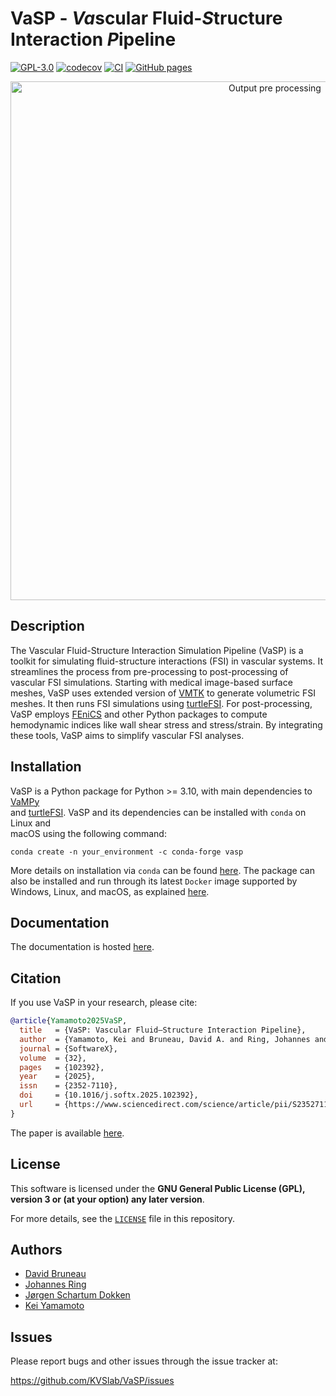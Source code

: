 # VaSP - ***Va***scular Fluid-***S***tructure Interaction ***P***ipeline

[![GPL-3.0](https://img.shields.io/github/license/KVSlab/VaSP)](LICENSE)
[![codecov](https://codecov.io/gh/KVSlab/VaSP/graph/badge.svg?token=LNyRxL8Uyw)](https://codecov.io/gh/KVSlab/VaSP)
[![CI](https://github.com/KVSlab/VaSP/actions/workflows/check_and_test_package.yml/badge.svg)](https://github.com/KVSlab/VaSP/actions/workflows/check_and_test_package.yml)
[![GitHub pages](https://github.com/KVSlab/VaSP/actions/workflows/build_docs.yml/badge.svg)](https://github.com/KVSlab/VaSP/actions/workflows/build_docs.yml)

<p align="center">
    <img src=docs/figures/functionality.png width="830 height="370" alt="Output pre processing"/>
</p>

## Description
The Vascular Fluid-Structure Interaction Simulation Pipeline (VaSP) is a toolkit for simulating fluid-structure interactions (FSI) in vascular systems. It streamlines the process from pre-processing to post-processing of vascular FSI simulations.
Starting with medical image-based surface meshes, VaSP uses extended version of [VMTK](http://www.vmtk.org) to generate volumetric FSI meshes. It then runs FSI simulations using [turtleFSI](https://github.com/KVSlab/turtleFSI). For post-processing, VaSP employs [FEniCS](https://fenicsproject.org/) and other Python packages to compute hemodynamic indices like wall shear stress and stress/strain. By integrating these tools, VaSP aims to simplify vascular FSI analyses.

## Installation
VaSP is a Python package for Python >= 3.10, with main dependencies to [VaMPy](https://github.com/KVSlab/VaMPy)  
and [turtleFSI](https://github.com/KVSlab/turtleFSI). VaSP and its dependencies can be installed with `conda` on Linux and  
macOS using the following command:

```
conda create -n your_environment -c conda-forge vasp
```

More details on installation via `conda` can be found [here](https://kvslab.github.io/VaSP/conda.html). The package can also be installed and run through its latest `Docker` image supported by Windows, Linux, and macOS, as explained [here](https://kvslab.github.io/VaSP/docker.html).


## Documentation
The documentation is hosted [here](https://kvslab.github.io/VaSP/).

## Citation
If you use VaSP in your research, please cite:

```bibtex
@article{Yamamoto2025VaSP,
  title   = {VaSP: Vascular Fluid–Structure Interaction Pipeline},
  author  = {Yamamoto, Kei and Bruneau, David A. and Ring, Johannes and Dokken, Jørgen S. and Valen-Sendstad, Kristian},
  journal = {SoftwareX},
  volume  = {32},
  pages   = {102392},
  year    = {2025},
  issn    = {2352-7110},
  doi     = {10.1016/j.softx.2025.102392},
  url     = {https://www.sciencedirect.com/science/article/pii/S2352711025003589}
}
```

The paper is available [here](https://doi.org/10.1016/j.softx.2025.102392).

## License
This software is licensed under the **GNU General Public License (GPL), version 3 or (at your option) any later version**.

For more details, see the [`LICENSE`](LICENSE) file in this repository.

## Authors
* [David Bruneau](https://github.com/dbruneau-mie)
* [Johannes Ring](https://github.com/johannesring)
* [Jørgen Schartum Dokken](https://github.com/jorgensd)
* [Kei Yamamoto](https://github.com/keiyamamo)

## Issues
Please report bugs and other issues through the issue tracker at:

https://github.com/KVSlab/VaSP/issues
